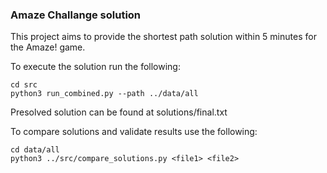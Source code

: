 ### Amaze Challange solution
This project aims to provide the shortest path solution within 5 minutes for the Amaze! game.

To execute the solution run the following:

````
cd src
python3 run_combined.py --path ../data/all 
````

Presolved solution can be found at solutions/final.txt

To compare solutions and validate results use the following:

````
cd data/all
python3 ../src/compare_solutions.py <file1> <file2>
````
